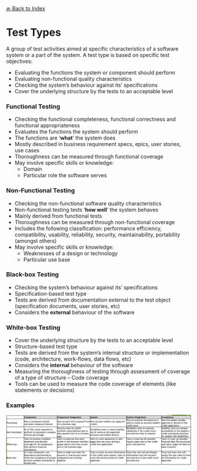 [🔙 Back to Index](../index.md)

# Test Types
A group of test activities aimed at specific characteristics of a software system or a part of the system. A test type is based on specific test objectives:
* Evaluating the functions the system or component should perform
* Evaluating non-functional quality characteristics
* Checking the system’s behaviour against its’ specifications
* Cover the underlying structure by the tests to an acceptable level

### Functional Testing
* Checking the functional completeness, functional correctness and functional appropriateness
* Evaluates the functions the system should perform
* The functions are ‘**what**’ the system does 
* Mostly described in business requirement specs, epics, user stories, use cases
* Thoroughness can be measured through functional coverage
* May involve specific skills or knowledge:
  * Domain
  * Particular role the software serves

### Non-Functional Testing
* Checking the non-functional software quality characteristics
* Non-functional testing tests ‘**how well**’ the system behaves
* Mainly derived from functional tests
* Thoroughness can be measured through non-functional coverage
* Includes the following classification: performance efficiency, compatibility, usability, reliability, security, maintainability, portability (amongst others)
* May involve specific skills or knowledge:
  * Weaknesses of a design or technology
  * Particular use base

### Black-box Testing
* Checking the system’s behaviour against its’ specifications
* Specification-based test type
* Tests are derived from documentation external to the test object (specification documents, user stories, etc)
* Considers the **external** behaviour of the software

### White-box Testing
* Cover the underlying structure by the tests to an acceptable level
* Structure-based test type
* Tests are derived from the system’s internal structure or implementation (code, architecture, work-flows, data flows, etc)
* Considers the **internal** behaviour of the software
* Measuring the thoroughness of testing through assessment of coverage of a type of structure – Code coverage
* Tools can be used to measure the code coverage of elements (like statements or decisions)

### Examples
![image20.png](assets/image20.png)